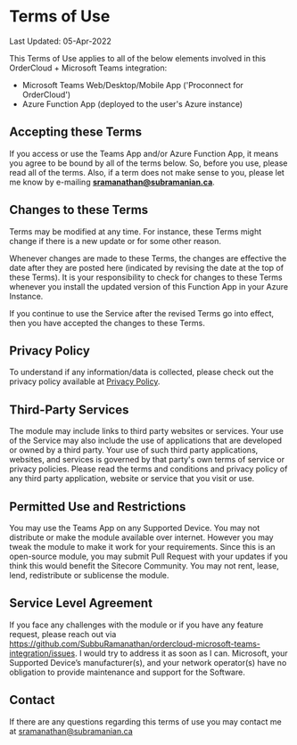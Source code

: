 # Terms of Use

Last Updated: 05-Apr-2022

This Terms of Use applies to all of the below elements involved in this OrderCloud + Microsoft Teams integration:

*   Microsoft Teams Web/Desktop/Mobile App ('Proconnect for OrderCloud')
*   Azure Function App (deployed to the user's Azure instance)

## Accepting these Terms

If you access or use the Teams App and/or Azure Function App, it means you agree to be bound by all of the terms below. So, before you use, please read all of the terms. Also, if a term does not make sense to you, please let me know by e-mailing **[sramanathan@subramanian.ca](mailto:sramanathan@subramanian.ca)**.

## Changes to these Terms

Terms may be modified at any time. For instance, these Terms might change if there is a new update or for some other reason.

Whenever changes are made to these Terms, the changes are effective the date after they are posted here (indicated by revising the date at the top of these Terms). It is your responsibility to check for changes to these Terms whenever you install the updated version of this Function App in your Azure Instance.

If you continue to use the Service after the revised Terms go into effect, then you have accepted the changes to these Terms.

## Privacy Policy

To understand if any information/data is collected, please check out the privacy policy available at [Privacy Policy](https://github.com/SubbuRamanathan/ordercloud-microsoft-teams-integration/blob/master/privacy-policy.md).

## Third-Party Services

The module may include links to third party websites or services. Your use of the Service may also include the use of applications that are developed or owned by a third party. Your use of such third party applications, websites, and services is governed by that party's own terms of service or privacy policies. Please read the terms and conditions and privacy policy of any third party application, website or service that you visit or use.

## Permitted Use and Restrictions
You may use the Teams App on any Supported Device.
You may not distribute or make the module available over internet. However you may tweak the module to make it work for your requirements. Since this is an open-source module, you may submit Pull Request with your updates if you think this would benefit the Sitecore Community.
You may not rent, lease, lend, redistribute or sublicense the module. 

## Service Level Agreement
If you face any challenges with the module or if you have any feature request, please reach out via https://github.com/SubbuRamanathan/ordercloud-microsoft-teams-integration/issues. I would try to address it as soon as I can.
Microsoft, your Supported Device’s manufacturer(s), and your network operator(s) have no obligation to provide maintenance and support for the Software.

## Contact
If there are any questions regarding this terms of use you may contact me at [sramanathan@subramanian.ca](mailto:sramanathan@subramanian.ca)
